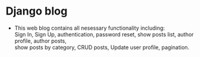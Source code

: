 # Django blog

  * This web blog contains all nesessary functionality including:  
     Sign In, Sign Up, authentication, password reset,  show posts list, author profile, author posts,  
     show posts by category, CRUD posts, Update user profile, pagination.
  

